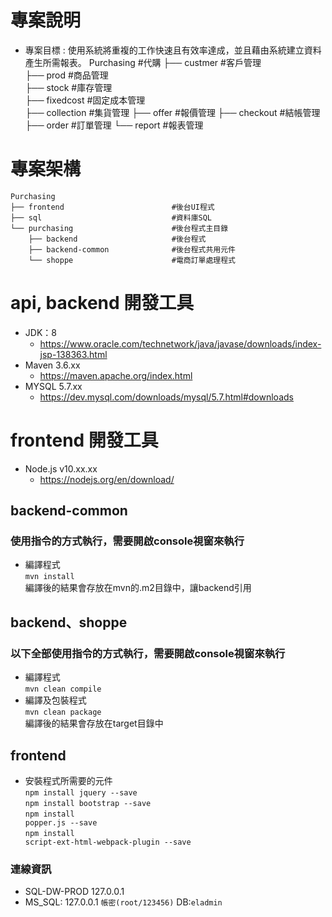 # 專案說明
* 專案目標 : 使用系統將重複的工作快速且有效率達成，並且藉由系統建立資料產生所需報表。
    Purchasing							#代購
    ├── custmer 						#客戶管理                        
	├── prod 							#商品管理                        
	├── stock 							#庫存管理                        
	├── fixedcost 						#固定成本管理                    
    ├── collection 						#集貨管理
    ├── offer							#報價管理
    ├──	checkout						#結帳管理
    ├──	order							#訂單管理
    └── report							#報表管理                      

# 專案架構
    Purchasing
    ├── frontend                        #後台UI程式
    ├── sql                             #資料庫SQL
    └── purchasing                      #後台程式主目錄
        ├── backend                     #後台程式
        ├── backend-common              #後台程式共用元件
        └── shoppe                      #電商訂單處理程式

# api, backend 開發工具
* JDK：8
	* <https://www.oracle.com/technetwork/java/javase/downloads/index-jsp-138363.html>
* Maven 3.6.xx
	* <https://maven.apache.org/index.html>
* MYSQL 5.7.xx
	* <https://dev.mysql.com/downloads/mysql/5.7.html#downloads> 

# frontend 開發工具
* Node.js v10.xx.xx
	* <https://nodejs.org/en/download/> 
	
## backend-common
### 使用指令的方式執行，需要開啟console視窗來執行
* 編譯程式<br>
<code>mvn install</code>
<br>編譯後的結果會存放在mvn的.m2目錄中，讓backend引用

## backend、shoppe
### 以下全部使用指令的方式執行，需要開啟console視窗來執行
* 編譯程式<br>
<code>mvn clean compile</code>
* 編譯及包裝程式<br>
<code>mvn clean package</code>
<br>編譯後的結果會存放在target目錄中

## frontend
* 安裝程式所需要的元件<br>
<code>npm install jquery --save</code><br>
<code>npm install bootstrap --save</code><br>
<code>npm install popper.js --save</code><br>
<code>npm install script-ext-html-webpack-plugin --save</code>

### 連線資訊
* SQL-DW-PROD 127.0.0.1
* MS_SQL: 127.0.0.1 `帳密(root/123456)` DB:`eladmin`
				
